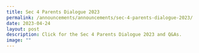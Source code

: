 ```yaml
---
title: Sec 4 Parents Dialogue 2023
permalink: /announcements/announcements/sec-4-parents-dialogue-2023/
date: 2023-04-24
layout: post
description: Click for the Sec 4 Parents Dialogue 2023 and Q&As.
image: ""
---
```

